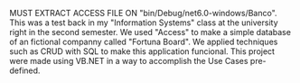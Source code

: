MUST EXTRACT ACCESS FILE ON "bin/Debug/net6.0-windows/Banco".
This was a test back in my "Information Systems" class at the university right in the second semester.
We used "Access" to make a simple database of an fictional companny called "Fortuna Board".
We applied techniques such as CRUD with SQL to make this application funcional.
This project were made using VB.NET in a way to accomplish the Use Cases pre-defined.
